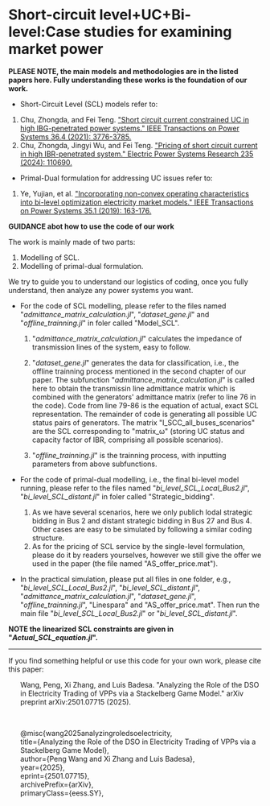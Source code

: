 # Short-circuit level+UC+Bi-level:Case studies for examining market power

**PLEASE NOTE, the main models and methodologies are in the listed papers here. Fully understanding these works is the foundation of our work.**
- Short-Circuit Level (SCL) models refer to:
1. Chu, Zhongda, and Fei Teng. ["Short circuit current constrained UC in high IBG-penetrated power systems." IEEE Transactions on Power Systems 36.4 (2021): 3776-3785.](https://ieeexplore.ieee.org/abstract/document/9329077)
2. Chu, Zhongda, Jingyi Wu, and Fei Teng. ["Pricing of short circuit current in high IBR-penetrated system." Electric Power Systems Research 235 (2024): 110690.](https://www.sciencedirect.com/science/article/pii/S0378779624005765)
- Primal-Dual formulation for addressing UC issues refer to:
1. Ye, Yujian, et al. ["Incorporating non-convex operating characteristics into bi-level optimization electricity market models." IEEE Transactions on Power Systems 35.1 (2019): 163-176.](https://ieeexplore.ieee.org/abstract/document/8746573)

**GUIDANCE abot how to use the code of our work**

The work is mainly made of two parts:
1. Modelling of SCL.
2. Modelling of primal-dual formulation.

We try to guide you to understand our logistics of coding, once you fully understand, then analyze any power systems you want.
- For the code of SCL modelling, please refer to the files named "_admittance_matrix_calculation.jl_", "_dataset_gene.jl_" and "_offline_trainning.jl_" in foler called "Model_SCL".

  1. "_admittance_matrix_calculation.jl_" calculates the impedance of transmission lines of the system, easy to follow.

  2. "_dataset_gene.jl_" generates the data for classification, i.e., the offline trainning process mentioned in the second chapter of our paper. The subfunction "_admittance_matrix_calculation.jl_" is called here to obtain the transmissin line admittance matrix which is combined with the generators' admittance matrix (refer to line 76 in the code). Code from line 79-86 is the equation of actual, exact SCL representation. The remainder of code is generating all possible UC status pairs of generators. The matrix "I_SCC_all_buses_scenarios" are the SCL corresponding to "matrix_ω" (storing UC status and capacity factor of IBR, comprising all possible scenarios).

  3. "_offline_trainning.jl_" is the trainning process, with inputting parameters from above subfunctions.

- For the code of primal-dual modelling, i.e., the final bi-level model running, please refer to the files named "_bi_level_SCL_Local_Bus2.jl_", "_bi_level_SCL_distant.jl_" in foler called "Strategic_bidding".

  1. As we have several scenarios, here we only publich lodal strategic bidding in Bus 2 and distant strategic bidding in Bus 27 and Bus 4. Other cases are easy to be simulated by following a similar coding structure.
  2. As for the pricing of SCL service by the single-level formulation, please do it by readers yourselves, however we still give the offer we used in the paper (the file named "AS_offer_price.mat"). 

- In the practical simulation, please put all files in one folder, e.g., "_bi_level_SCL_Local_Bus2.jl_", "_bi_level_SCL_distant.jl_", "_admittance_matrix_calculation.jl_", "_dataset_gene.jl_", "_offline_trainning.jl_", "Linespara" and "AS_offer_price.mat". Then run the main file "_bi_level_SCL_Local_Bus2.jl_" or "_bi_level_SCL_distant.jl_".

**NOTE the linearized SCL constraints are given in "_Actual_SCL_equation.jl_".**

----

If you find something helpful or use this code for your own work, please cite this paper:
<ol>
      Wang, Peng, Xi Zhang, and Luis Badesa. "Analyzing the Role of the DSO in Electricity Trading of VPPs via a Stackelberg Game Model." arXiv preprint arXiv:2501.07715 (2025).
</ol>
      <br>
      
<ol> 
@misc{wang2025analyzingroledsoelectricity, <br>
      title={Analyzing the Role of the DSO in Electricity Trading of VPPs via a Stackelberg Game Model}, <br>
      author={Peng Wang and Xi Zhang and Luis Badesa},<br>
      year={2025},<br>
      eprint={2501.07715},<br>
      archivePrefix={arXiv},<br>
      primaryClass={eess.SY},<br>
